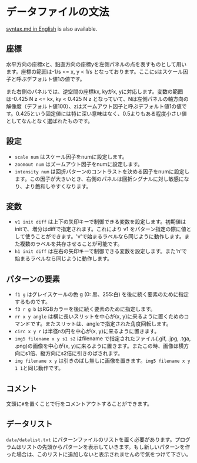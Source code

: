 データファイルの文法
=====================

[syntax.md in English](syntax.md) is also available.

座標
----

水平方向の座標xと、鉛直方向の座標yを左側パネルの点を表すものとして用います。座標の範囲は-1/s <= x, y < 1/s となっております。ここにsはスケール因子と呼ぶデフォルト値1の値です。

また右側のパネルでは、逆空間の座標kx, kyがx, yに対応します。変数の範囲は-0.425 N z <= kx, ky < 0.425 N z となっていて、Nは左側パネルの軸方向の解像度（デフォルト値100）、zはズームアウト因子と呼ぶデフォルト値1の値です。0.425という固定値には特に深い意味はなく、0.5よりもある程度小さい値としてなんとなく選ばれたものです。


設定
----
* `scale num` はスケール因子をnumに設定します。
* `zoomout num` はズームアウト因子をnumに設定します。
* `intensity num` は回折パターンのコントラストを決める因子をnumに設定します。この因子が大きいとき、右側のパネルは回折シグナルに対し敏感になり、より飽和しやすくなります。

変数
----
* `v1 init diff` は上下の矢印キーで制御できる変数を設定します。初期値はinitで、増分はdiffで指定されます。これにより v1 をパターン指定の際に値として使うことができます。'v'で始まるラベルなら同じように動作します。また複数のラベルを共存させることが可能です。
* `h1 init diff` は左右の矢印キーで制御できる変数を設定します。また'h'で始まるラベルなら同じように動作します。

パターンの要素
--------------
* `f1 g` はグレイスケールの色 g (0: 黒、255:白) を後に続く要素のために指定するものです。
* `f3 r g b` はRGBカラーを後に続く要素のために指定します。
* `rr x y angle` は横に長いスリットを中心が(x, y)に来るように置くためのコマンドです。またスリットは、angleで指定された角度回転します。
* `circ x y r` は半径rの円を中心が(x, y)に来るように置きます。
* `img5 filename x y s1 s2` はfilename で指定されたファイル(.gif, .jpg, .tga, .png)の画像を中心が(x, y)に来るように置きます。またこの時、画像は横方向にs1倍、縦方向にs2倍に引きのばされます。
* `img filename x y` は引きのばし無しに画像を置きます。`img5 filename x y 1 1`と同じ動作です。

コメント
--------
文頭に`#`を置くことで行をコメントアウトすることができます。

データリスト
-----------
`data/datalist.txt` にパターンファイルのリストを置く必要があります。プログラムはリストの先頭からパターンを表示していきます。もし新しいパターンを作った場合は、このリストに追加しないと表示されませんので気をつけて下さい。